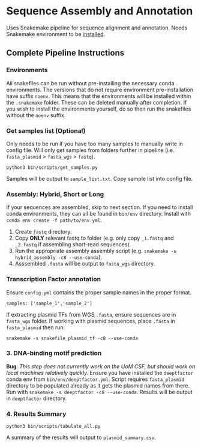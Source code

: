 # Sequence Assembly and Annotation
Uses Snakemake pipeline for sequence alignment and annotation. Needs Snakemake environment to be [installed](https://snakemake.readthedocs.io/en/stable/getting_started/installation.html).

## Complete Pipeline Instructions

### Environments
All snakefiles can be run without pre-installing the necessary conda environments. The versions that do not require environment pre-installation have suffix `noenv`. This means that the environments will be installed within the `.snakemake` folder. These can be deleted manually after completion. If you wish to install the environments yourself, do so then run the snakefiles without the `noenv` suffix.

### Get samples list (Optional)
Only needs to be run if you have too many samples to manually write in config file.
Will only get samples from folders further in pipeline (i.e. `fasta_plasmid` > `fasta_wgs` > `fastq`).
```
python3 bin/scripts/get_samples.py
```
Samples will be output to `sample_list.txt`. Copy sample list into config file.
### Assembly: Hybrid, Short or Long
If your sequences are assembled, skip to next section. If you need to install conda environments, they can all be found in `bin/env` directory. Install with `conda env create -f path/to/env.yml`.
1. Create `fastq` directory.
2. Copy **ONLY** relevant fastq to folder (e.g. only copy `_1.fastq` and `_2.fastq` if assembling short-read sequences).
3. Run the appropriate assembly assembly script (e.g. `snakemake -s hybrid_assembly -c8 --use-conda`).
4. Asssembled `.fasta` will be output to `fasta_wgs` directory.

### Transcription Factor annotation
Ensure `config.yml` contains the proper sample names in the proper format.
```
samples: ['sample_1','sample_2']
```
If extracting plasmid TFs from WGS `.fasta`, ensure sequences are in `fasta_wgs` folder. If working with plasmid sequences, place `.fasta` in `fasta_plasmid` then run:
```
snakemake -s snakefile_plasmid_tf -c8 --use-conda 
```

### 3. DNA-binding motif prediction
**Bug**: *This step does not currently work on the UoM CSF, but should work on local machines relatively quickly.*
Ensure you have installed the `deeptfactor` conda env from `bin/env/deeptfactor.yml`.
Script requires `fasta_plasmid` directory to be populated already as it gets the plasmid names from there.
Run with `snakemake -s deeptfactor -c8 --use-conda`.
Results will be output in `deeptfactor` directory.

### 4. Results Summary
```
python3 bin/scripts/tabulate_all.py
```
A summary of the results will output to `plasmid_summary.csv`.